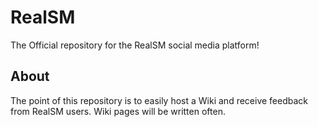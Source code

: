 # RealSM
The Official repository for the RealSM social media platform!

## About
The point of this repository is to easily host a Wiki and receive feedback from RealSM users. Wiki pages will be written often.
